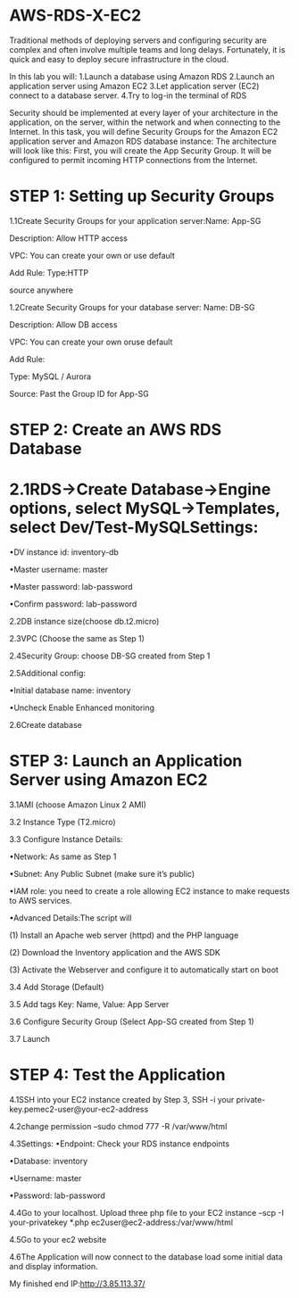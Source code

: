 # AWS-RDS-X-EC2


Traditional methods of deploying servers and configuring security are complex and often involve multiple teams and long delays. 
Fortunately, it is quick and easy to deploy secure infrastructure in the cloud.




In this lab you will:
1.Launch a database using Amazon RDS
2.Launch an application server using Amazon EC2
3.Let application server (EC2) connect to a database server.
4.Try to log-in the terminal of RDS


Security should be implemented at every layer of your architecture in the application, on the server, within the network and when connecting to the Internet.
In this task, you will define Security Groups for the Amazon EC2 application server and Amazon RDS database instance:
The architecture will look like this:
First, you will create the App Security Group. It will be configured to permit incoming HTTP connections from the Internet.

# STEP 1: Setting up Security Groups
1.1Create Security Groups for your application server:Name: App-SG

Description: Allow HTTP access

VPC: You can create your own or use default

Add Rule: Type:HTTP

source anywhere



1.2Create Security Groups for your database server:
Name: DB-SG

Description: Allow DB access

VPC: You can create your own oruse default

Add Rule: 

Type: MySQL / Aurora

Source: Past the Group ID for App-SG

# STEP 2: Create an AWS RDS Database

# 2.1RDS→Create Database→Engine options, select MySQL→Templates, select Dev/Test-MySQLSettings:

•DV instance id: inventory-db

•Master username: master

•Master password: lab-password

•Confirm password: lab-password

2.2DB instance size(choose db.t2.micro)

2.3VPC (Choose the same as Step 1)

2.4Security Group: choose DB-SG created from Step 1

2.5Additional config:

•Initial database name: inventory

•Uncheck Enable Enhanced monitoring

2.6Create database


# STEP 3: Launch an Application Server using Amazon EC2
3.1AMI (choose Amazon Linux 2 AMI)

3.2 Instance Type (T2.micro)

3.3 Configure Instance Details:

•Network: As same as Step 1

•Subnet: Any Public Subnet (make sure it’s public)

•IAM role: you need to create a role allowing EC2 instance to make requests to AWS services.

•Advanced Details:The script will

(1) Install an Apache web server (httpd) and the PHP language 

(2) Download the Inventory application and the AWS SDK

(3) Activate the Webserver and configure it to automatically start on boot

3.4 Add Storage (Default)

3.5 Add tags Key: Name, Value: App Server

3.6 Configure Security Group (Select App-SG created from Step 1)

3.7 Launch

# STEP 4: Test the Application

4.1SSH into your EC2 instance created by Step 3, SSH -i your private-key.pemec2-user@your-ec2-address

4.2change permission –sudo chmod 777 -R /var/www/html

4.3Settings: 
•Endpoint: Check your RDS instance endpoints

•Database: inventory

•Username: master

•Password: lab-password

4.4Go to your localhost. Upload three php file to your EC2 instance –scp -I your-privatekey *.php ec2user@ec2-address:/var/www/html

4.5Go to your ec2 website

4.6The Application will now connect to the database load some initial data and display information.


My finished end IP:http://3.85.113.37/
